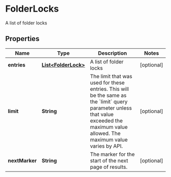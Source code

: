 

# FolderLocks

A list of folder locks

## Properties

| Name | Type | Description | Notes |
|------------ | ------------- | ------------- | -------------|
|**entries** | [**List&lt;FolderLock&gt;**](FolderLock.md) | A list of folder locks |  [optional] |
|**limit** | **String** | The limit that was used for these entries. This will be the same as the &#x60;limit&#x60; query parameter unless that value exceeded the maximum value allowed. The maximum value varies by API. |  [optional] |
|**nextMarker** | **String** | The marker for the start of the next page of results. |  [optional] |



